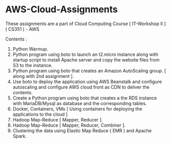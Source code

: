 # AWS-Cloud-Assignments

These assignments are a part of Cloud Computing Course [ IT-Workshop II ]  ( CS351 ) - AWS

Contents : 

1. Python Warmup.
2. Python program using boto to launch an t2.micro instance along with startup script to install Apache server and copy the website files from S3 to the instance.
3. Python program using boto that creates an Amazon AutoScaling group. [ along with 2nd assignment ].
4. Use boto to deploy the application using AWS Beanstalk and configure autoscaling and configure AWS cloud front as CDN to deliver the contents.
5. Create a Python program using boto that creates a the RDS instance with MariaDB/Mysql as database and the corresponding tables.
6. Docker, Containers, VMs [ Using containers for deploying the applications to the cloud ]
7. Hadoop Map-Reduce [ Mapper, Reducer ].
8. Hadoop Map-Reduce [ Mapper, Reducer, Combiner ].
9. Clustering the data using Elastic Map Reduce ( EMR ) and Apache Spark.
